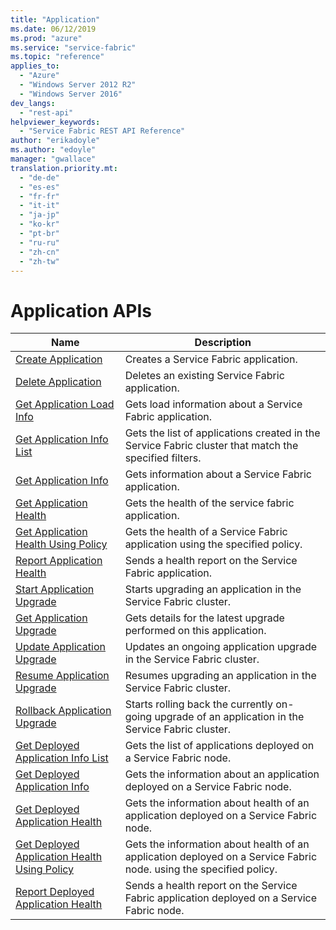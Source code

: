 ```yaml
---
title: "Application"
ms.date: 06/12/2019
ms.prod: "azure"
ms.service: "service-fabric"
ms.topic: "reference"
applies_to: 
  - "Azure"
  - "Windows Server 2012 R2"
  - "Windows Server 2016"
dev_langs: 
  - "rest-api"
helpviewer_keywords: 
  - "Service Fabric REST API Reference"
author: "erikadoyle"
ms.author: "edoyle"
manager: "gwallace"
translation.priority.mt: 
  - "de-de"
  - "es-es"
  - "fr-fr"
  - "it-it"
  - "ja-jp"
  - "ko-kr"
  - "pt-br"
  - "ru-ru"
  - "zh-cn"
  - "zh-tw"
---
```

# Application APIs

| Name | Description |
| --- | --- |
| [Create Application](sfclient-v65-api-createapplication.md) | Creates a Service Fabric application.<br/> |
| [Delete Application](sfclient-v65-api-deleteapplication.md) | Deletes an existing Service Fabric application.<br/> |
| [Get Application Load Info](sfclient-v65-api-getapplicationloadinfo.md) | Gets load information about a Service Fabric application.<br/> |
| [Get Application Info List](sfclient-v65-api-getapplicationinfolist.md) | Gets the list of applications created in the Service Fabric cluster that match the specified filters.<br/> |
| [Get Application Info](sfclient-v65-api-getapplicationinfo.md) | Gets information about a Service Fabric application.<br/> |
| [Get Application Health](sfclient-v65-api-getapplicationhealth.md) | Gets the health of the service fabric application.<br/> |
| [Get Application Health Using Policy](sfclient-v65-api-getapplicationhealthusingpolicy.md) | Gets the health of a Service Fabric application using the specified policy.<br/> |
| [Report Application Health](sfclient-v65-api-reportapplicationhealth.md) | Sends a health report on the Service Fabric application.<br/> |
| [Start Application Upgrade](sfclient-v65-api-startapplicationupgrade.md) | Starts upgrading an application in the Service Fabric cluster.<br/> |
| [Get Application Upgrade](sfclient-v65-api-getapplicationupgrade.md) | Gets details for the latest upgrade performed on this application.<br/> |
| [Update Application Upgrade](sfclient-v65-api-updateapplicationupgrade.md) | Updates an ongoing application upgrade in the Service Fabric cluster.<br/> |
| [Resume Application Upgrade](sfclient-v65-api-resumeapplicationupgrade.md) | Resumes upgrading an application in the Service Fabric cluster.<br/> |
| [Rollback Application Upgrade](sfclient-v65-api-rollbackapplicationupgrade.md) | Starts rolling back the currently on-going upgrade of an application in the Service Fabric cluster.<br/> |
| [Get Deployed Application Info List](sfclient-v65-api-getdeployedapplicationinfolist.md) | Gets the list of applications deployed on a Service Fabric node.<br/> |
| [Get Deployed Application Info](sfclient-v65-api-getdeployedapplicationinfo.md) | Gets the information about an application deployed on a Service Fabric node.<br/> |
| [Get Deployed Application Health](sfclient-v65-api-getdeployedapplicationhealth.md) | Gets the information about health of an application deployed on a Service Fabric node.<br/> |
| [Get Deployed Application Health Using Policy](sfclient-v65-api-getdeployedapplicationhealthusingpolicy.md) | Gets the information about health of an application deployed on a Service Fabric node. using the specified policy.<br/> |
| [Report Deployed Application Health](sfclient-v65-api-reportdeployedapplicationhealth.md) | Sends a health report on the Service Fabric application deployed on a Service Fabric node.<br/> |

